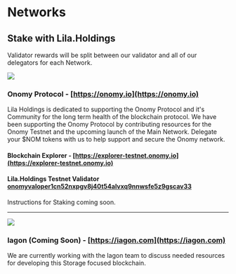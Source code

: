 # Networks

## Stake with Lila.Holdings
Validator rewards will be split between our validator and all of our delegators for each Network.

<img src="/images/onomy-logo-black.svg" class="network-logo" />

### Onomy Protocol - [https://onomy.io](https://onomy.io)
Lila Holdings is dedicated to supporting the Onomy Protocol and it's Community for the long term health of the blockchain protocol. We have been supporting the Onomy Protocol by contributing resources for the Onomy Testnet and the upcoming launch of the Main Network. Delegate your $NOM tokens with us to help support and secure the Onomy network.

#### Blockchain Explorer - [https://explorer-testnet.onomy.io](https://explorer-testnet.onomy.io)
#### Lila.Holdings Testnet Validator [onomyvaloper1cn52nxpgv8j40t54alvxq9nnwsfe5z9gscav33](https://explorer-testnet.onomy.io/validators/onomyvaloper1cn52nxpgv8j40t54alvxq9nnwsfe5z9gscav33)

Instructions for Staking coming soon.

- - -

<img src="/images/iagon-logo.svg" class="network-logo dark" />

### Iagon (Coming Soon) - [https://iagon.com](https://iagon.com)
We are currently working with the Iagon team to discuss needed resources for developing this Storage focused blockchain.